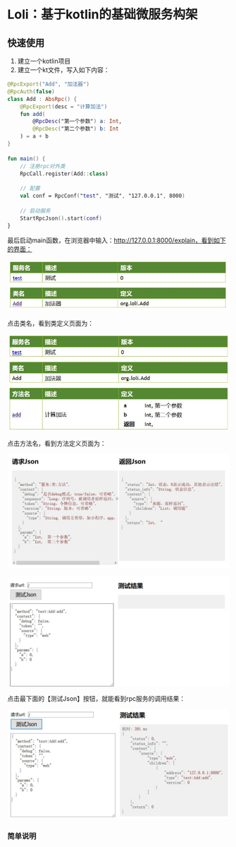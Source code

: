 # Loli：基于kotlin的基础微服务构架
## 快速使用
1. 建立一个kotlin项目
2. 建立一个kt文件，写入如下内容：
```kotlin
@RpcExport("Add", "加法器")
@RpcAuth(false)
class Add : AbsRpc() {
    @RpcExport(desc = "计算加法")
    fun add(
        @RpcDesc("第一个参数") a: Int,
        @RpcDesc("第二个参数") b: Int
    ) = a + b
}

fun main() {
    // 注册rpc对外类
    RpcCall.register(Add::class)

    // 配置
    val conf = RpcConf("test", "测试", "127.0.0.1", 8000)

    // 启动服务
    StartRpcJson().start(conf)
}
```
最后启动main函数，在浏览器中输入：http://127.0.0.1:8000/explain，看到如下的界面：

![服务定义页面](doc/loli-core-1.jpg)

点击类名，看到类定义页面为：

![类定义页面](doc/loli-core-2.jpg)

点击方法名，看到方法定义页面为：

![方法定义页面](doc/loli-core-3.jpg)

![方法定义页面](doc/loli-core-4.jpg)

点击最下面的【测试Json】按钮，就能看到rpc服务的调用结果：

![方法定义页面](doc/loli-core-5.jpg)

### 简单说明
